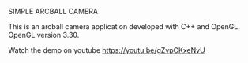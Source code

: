 SIMPLE ARCBALL CAMERA

This is an arcball camera application developed with C++ and OpenGL.
OpenGL version 3.30.

Watch the demo on youtube https://youtu.be/gZvpCKxeNvU